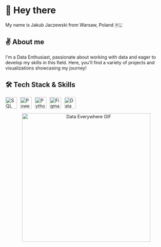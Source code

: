 







<div style="position: relative; margin-bottom: 20px;">
  <h1 style="margin: 0;">👋 Hey there</h1>
</div>
<p>My name is Jakub Jaczewski from Warsaw, Poland 🇵🇱</p>


<h2>✌️ About me</h2>

<p>I'm a Data Enthusiast, passionate about working with data and eager to develop my skills in this field. Here, you'll find a variety of projects and visualizations showcasing my journey!</p>

<h2>🛠️ Tech Stack & Skills</h2>

<div style="display: flex; gap: 10px; align-items: center;">
  <!-- SQL (teraz kolorowy) -->
  <img src="https://img.icons8.com/color/48/database.png" width="36" height="36" alt="SQL" title="SQL" />
  <!-- Power BI -->
  <img src="https://img.icons8.com/color/48/power-bi.png" width="36" height="36" alt="Power BI" title="Power BI" />
  <!-- Python -->
  <img src="https://cdn.jsdelivr.net/gh/devicons/devicon/icons/python/python-original.svg" width="36" height="36" alt="Python" title="Python" />
  <!-- Figma -->
  <img src="https://cdn.jsdelivr.net/gh/devicons/devicon/icons/figma/figma-original.svg" width="36" height="36" alt="Figma" title="Figma" />
  <!-- Data Visualization GIF -->
  <img src="https://next3-assets.s3.amazonaws.com/activities/1321/backgrounds-1495419125-graphs_a4_72dpi.gif" alt="Data Visualization" title="Data Visualization" width="36" height="36" style="object-fit: cover; border-radius: 4px;"/>
</div>

<p align="center">
  <img src="dataEverywhere.gif" alt="Data Everywhere GIF" width="400" />
</p>
